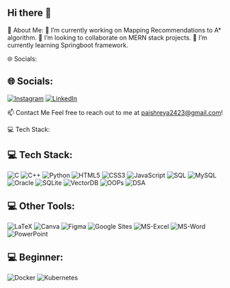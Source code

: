 ## Hi there 👋


💫 About Me:
🔭 I’m currently working on Mapping Recommendations to A* algorithm.
👯 I’m looking to collaborate on MERN stack projects.
🌱 I’m currently learning Springboot framework.

🌐 Socials:
## 🌐 Socials:
[![Instagram](https://img.shields.io/badge/Instagram-E4405F?style=for-the-badge&logo=instagram&logoColor=white)](https://instagram.com/yourusername)
[![LinkedIn](https://img.shields.io/badge/LinkedIn-0A66C2?style=for-the-badge&logo=linkedin&logoColor=white)](https://linkedin.com/in/yourusername)


📫 Contact Me
Feel free to reach out to me at paishreya2423@gmail.com!

💻 Tech Stack:
## 💻 Tech Stack:
![C](https://img.shields.io/badge/C-6A5ACD?style=for-the-badge&logo=c&logoColor=white)
![C++](https://img.shields.io/badge/C++-FF4500?style=for-the-badge&logo=c%2B%2B&logoColor=white)
![Python](https://img.shields.io/badge/Python-32CD32?style=for-the-badge&logo=python&logoColor=white)
![HTML5](https://img.shields.io/badge/HTML5-FF6347?style=for-the-badge&logo=html5&logoColor=white)
![CSS3](https://img.shields.io/badge/CSS3-4682B4?style=for-the-badge&logo=css3&logoColor=white)
![JavaScript](https://img.shields.io/badge/JavaScript-FFD700?style=for-the-badge&logo=javascript&logoColor=black)
![SQL](https://img.shields.io/badge/SQL-8A2BE2?style=for-the-badge&logo=javascript&logoColor=black)
![MySQL](https://img.shields.io/badge/MySQL-48D1CC?style=for-the-badge&logo=javascript&logoColor=black)
![Oracle](https://img.shields.io/badge/Oracle-DC143C?style=for-the-badge&logo=javascript&logoColor=black)
![SQLite]((https://img.shields.io/badge/SQLite-FF7F50?style=for-the-badge&logo=javascript&logoColor=black))
![VectorDB](https://img.shields.io/badge/vectorDB-8B0000?style=for-the-badge&logo=javascript&logoColor=black)
![OOPs](https://img.shields.io/badge/oops-FF69B4?style=for-the-badge&logo=javascript&logoColor=black)
![DSA](https://img.shields.io/badge/DSA-00CED1?style=for-the-badge&logo=javascript&logoColor=black)

## 💻 Other Tools:
![LaTeX](https://img.shields.io/badge/LaTeX-228B22?style=for-the-badge&logo=javascript&logoColor=black)
![Canva](https://img.shields.io/badge/Canva-FF8C00?style=for-the-badge&logo=javascript&logoColor=black)
![Figma](https://img.shields.io/badge/Figma-00FF7F?style=for-the-badge&logo=javascript&logoColor=black)
![Google Sites](https://img.shields.io/badge/GoogleSites-1E90FF?style=for-the-badge&logo=javascript&logoColor=black)
![MS-Excel](https://img.shields.io/badge/MSExcel-8B4513?style=for-the-badge&logo=javascript&logoColor=black)
![MS-Word](https://img.shields.io/badge/MSWord-4682B4?style=for-the-badge&logo=javascript&logoColor=black)
![PowerPoint](https://img.shields.io/badge/PowerPoint-B22222?style=for-the-badge&logo=javascript&logoColor=black)

## 💻 Beginner:
![Docker](https://img.shields.io/badge/Docker-4169E1?style=for-the-badge&logo=javascript&logoColor=black)
![Kubernetes](https://img.shields.io/badge/Kubernetes-F7DF1E?style=for-the-badge&logo=javascript&logoColor=black)





